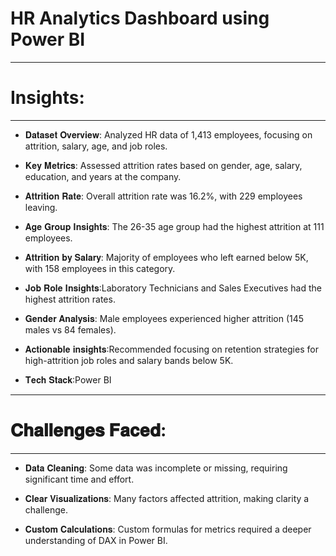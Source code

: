 #  HR Analytics Dashboard using Power BI
___________________________________________________________________________________________________________________________________________________________________________________________

# Insights:
___________________________________________________________________________________________________________________________________________________________________________________________
- 𝐃𝐚𝐭𝐚𝐬𝐞𝐭 𝐎𝐯𝐞𝐫𝐯𝐢𝐞𝐰: Analyzed HR data of 1,413 employees, focusing on attrition, salary, age, and job roles.

- 𝐊𝐞𝐲 𝐌𝐞𝐭𝐫𝐢𝐜𝐬: Assessed attrition rates based on gender, age, salary, education, and years at the company.

- 𝐀𝐭𝐭𝐫𝐢𝐭𝐢𝐨𝐧 𝐑𝐚𝐭𝐞: Overall attrition rate was 16.2%, with 229 employees leaving.

- 𝐀𝐠𝐞 𝐆𝐫𝐨𝐮𝐩 𝐈𝐧𝐬𝐢𝐠𝐡𝐭𝐬:  The 26-35 age group had the highest attrition at 111 employees.

- 𝐀𝐭𝐭𝐫𝐢𝐭𝐢𝐨𝐧 𝐛𝐲 𝐒𝐚𝐥𝐚𝐫𝐲: Majority of employees who left earned below 5K, with 158 employees in this category.

- 𝐉𝐨𝐛 𝐑𝐨𝐥𝐞 𝐈𝐧𝐬𝐢𝐠𝐡𝐭𝐬:Laboratory Technicians and Sales Executives had the highest attrition rates.

- 𝐆𝐞𝐧𝐝𝐞𝐫 𝐀𝐧𝐚𝐥𝐲𝐬𝐢𝐬: Male employees experienced higher attrition (145 males vs 84 females).

- 𝐀𝐜𝐭𝐢𝐨𝐧𝐚𝐛𝐥𝐞 𝐢𝐧𝐬𝐢𝐠𝐡𝐭𝐬:Recommended focusing on retention strategies for high-attrition job roles and salary bands below 5K.

- 𝐓𝐞𝐜𝐡 𝐒𝐭𝐚𝐜𝐤:Power BI
___________________________________________________________________________________________________________________________________________________________________________________________

 # 𝐂𝐡𝐚𝐥𝐥𝐞𝐧𝐠𝐞𝐬 𝐅𝐚𝐜𝐞𝐝:
___________________________________________________________________________________________________________________________________________________________________________________________
- 𝐃𝐚𝐭𝐚 𝐂𝐥𝐞𝐚𝐧𝐢𝐧𝐠: Some data was incomplete or missing, requiring significant time and effort.

- 𝐂𝐥𝐞𝐚𝐫 𝐕𝐢𝐬𝐮𝐚𝐥𝐢𝐳𝐚𝐭𝐢𝐨𝐧𝐬: Many factors affected attrition, making clarity a challenge.

- 𝐂𝐮𝐬𝐭𝐨𝐦 𝐂𝐚𝐥𝐜𝐮𝐥𝐚𝐭𝐢𝐨𝐧𝐬: Custom formulas for metrics required a deeper understanding of DAX in Power BI.

